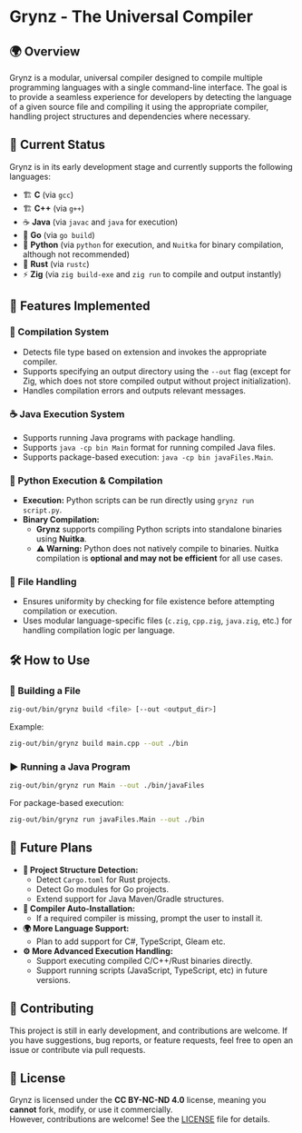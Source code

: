 # Grynz - The Universal Compiler

## 🌍 Overview
Grynz is a modular, universal compiler designed to compile multiple programming languages with a single command-line interface. The goal is to provide a seamless experience for developers by detecting the language of a given source file and compiling it using the appropriate compiler, handling project structures and dependencies where necessary.

## 📌 Current Status
Grynz is in its early development stage and currently supports the following languages:
- 🏗️ **C** (via `gcc`)
- 🏗️ **C++** (via `g++`)
- ☕ **Java** (via `javac` and `java` for execution)
- 🐹 **Go** (via `go build`)
- 🐍 **Python** (via `python` for execution, and `Nuitka` for binary compilation, although not recommended)
- 🦀 **Rust** (via `rustc`)
- ⚡ **Zig** (via `zig build-exe` and `zig run` to compile and output instantly)

## 🔧 Features Implemented
### 🔨 Compilation System
- Detects file type based on extension and invokes the appropriate compiler.
- Supports specifying an output directory using the `--out` flag (except for Zig, which does not store compiled output without project initialization).
- Handles compilation errors and outputs relevant messages.

### ☕ Java Execution System
- Supports running Java programs with package handling.
- Supports `java -cp bin Main` format for running compiled Java files.
- Supports package-based execution: `java -cp bin javaFiles.Main`.

### 🐍 Python Execution & Compilation  
- **Execution:** Python scripts can be run directly using `grynz run script.py`.  
- **Binary Compilation:**  
  - **Grynz** supports compiling Python scripts into standalone binaries using **Nuitka**.  
  - **⚠️ Warning:** Python does not natively compile to binaries. Nuitka compilation is **optional and may not be efficient** for all use cases.

### 📂 File Handling
- Ensures uniformity by checking for file existence before attempting compilation or execution.
- Uses modular language-specific files (`c.zig`, `cpp.zig`, `java.zig`, etc.) for handling compilation logic per language.

## 🛠️ How to Use
### 🔨 Building a File
```sh
zig-out/bin/grynz build <file> [--out <output_dir>]
```
Example:
```sh
zig-out/bin/grynz build main.cpp --out ./bin
```

### ▶️ Running a Java Program
```sh
zig-out/bin/grynz run Main --out ./bin/javaFiles
```
For package-based execution:
```sh
zig-out/bin/grynz run javaFiles.Main --out ./bin
```

## 🔮 Future Plans
- **📂 Project Structure Detection:**
  - Detect `Cargo.toml` for Rust projects.
  - Detect Go modules for Go projects.
  - Extend support for Java Maven/Gradle structures.
- **🔧 Compiler Auto-Installation:**
  - If a required compiler is missing, prompt the user to install it.
- **🌍 More Language Support:**
  - Plan to add support for C#, TypeScript, Gleam etc.
- **⚙️ More Advanced Execution Handling:**
  - Support executing compiled C/C++/Rust binaries directly.
  - Support running scripts (JavaScript, TypeScript, etc) in future versions.

## 🤝 Contributing
This project is still in early development, and contributions are welcome. If you have suggestions, bug reports, or feature requests, feel free to open an issue or contribute via pull requests.

## 📜 License
Grynz is licensed under the **CC BY-NC-ND 4.0** license, meaning you **cannot** fork, modify, or use it commercially.  
However, contributions are welcome! See the [LICENSE](LICENSE) file for details.

